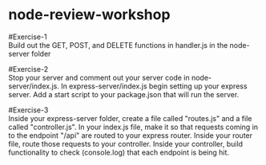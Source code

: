 # node-review-workshop

#Exercise-1 <br />
Build out the GET, POST, and DELETE functions in handler.js in the node-server folder

#Exercise-2 <br />
Stop your server and comment out your server code in node-server/index.js. In express-server/index.js begin setting up your express server. Add a start script to your package.json that will run the server.

#Exercise-3 <br />
Inside your express-server folder, create a file called "routes.js" and a file called "controller.js". In your index.js file, make it so that requests coming in to the endpoint "/api" are routed to your express router. Inside your router file, route those requests to your controller. Inside your controller, build functionality to check (console.log) that each endpoint is being hit.
